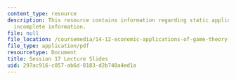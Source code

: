```yaml
---
content_type: resource
description: This resource contains information regarding static applications wth
  incomplete information.
file: null
file_location: /coursemedia/14-12-economic-applications-of-game-theory-fall-2012/297ac916c057ab6d8183d2b740a4ed1a_MIT14_12F12_slides17.pdf
file_type: application/pdf
resourcetype: Document
title: Session 17 Lecture Slides
uid: 297ac916-c057-ab6d-8183-d2b740a4ed1a
---
```

